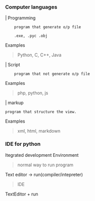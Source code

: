 ### Computer languages

| Programming
```
    program that generate o/p file

    .exe, .pyc .obj

```
 Examples

> Python, C, C++, Java

| Script
```
    program that not generate o/p file

```

Examples

> php, python, js

| markup

```
program that structure the view.

```

Examples

> xml, html, markdown


### IDE for python

Itegrated development Environment

> normal way to run program

Text editor -> run(compiler/intepreter)


> IDE

TextEditor + run




